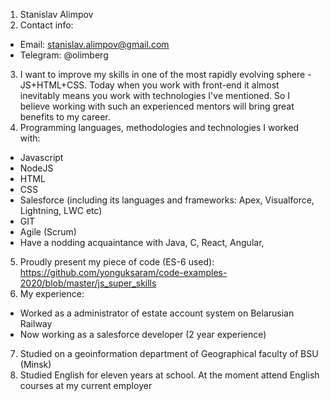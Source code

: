 1. Stanislav Alimpov
2. Contact info:
* Email: stanislav.alimpov@gmail.com
* Telegram: @olimberg
3. I want to improve my skills in one of the most rapidly evolving sphere - JS+HTML+CSS. Today when you work with front-end it almost inevitably means you work with technologies I've mentioned. So I believe working with such an experienced mentors will bring great benefits to my career.
4. Programming languages, methodologies and technologies I worked with: 
* Javascript
* NodeJS
* HTML
* CSS
* Salesforce (including its languages and frameworks: Apex, Visualforce, Lightning, LWC etc)
* GIT
* Agile (Scrum)
* Have a nodding acquaintance with Java, C, React, Angular, 
5. Proudly present my piece of code (ES-6 used): https://github.com/yonguksaram/code-examples-2020/blob/master/js_super_skills
6. My experience:
* Worked as a administrator of estate account system on Belarusian Railway
* Now working as a salesforce developer (2 year experience)
7. Studied on a geoinformation department of Geographical faculty of BSU (Minsk)
8. Studied English for eleven years at school. At the moment attend English courses at my current employer